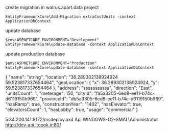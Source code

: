 create migration in walrus.apart.data project
```
EntityFrameworkCore\Add-Migration extraCostUnits -context ApplicationDbContext

```

update database
```
$env:ASPNETCORE_ENVIRONMENT="Development"
EntityFrameworkCore\update-database -context ApplicationDbContext
```
update production  database
```
$env:ASPNETCORE_ENVIRONMENT="Production"
EntityFrameworkCore\update-database -context ApplicationDbContext
```


{
  "name": "string",
  "location": "36.289302138924924 59.523817337654464",
  "geoLocation": {
    "x": 36.289302138924924,
    "y": 59.523817337654464
  },
  "address": "sssssssssss",
  "direction": "East",
  "unitsCount": 1,
  "meterage": 150,
  "cityId": "fa5a3305-6ed8-ee11-b74c-d6119150b969",
  "provinceId": "db5a3305-6ed8-ee11-b74c-d6119150b969",
  "hasRamp": true,
  "constructionYear": "1402",
  "hasElevator": true,
  "elevatorsCount": 1,
  "hasLobby": true,
  "usage": "commercial"
}



5.34.200.141:8172/msdeploy.axd
Api
WINDOWS-G2-SMAL\Administrator
http://dev-api.itoook.ir:80/
